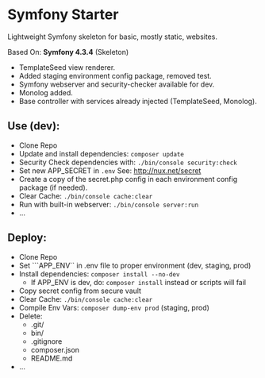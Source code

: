# Symfony Starter

Lightweight Symfony skeleton for basic, mostly static, websites.

Based On: **Symfony 4.3.4** (Skeleton)

- TemplateSeed view renderer.
- Added staging environment config package, removed test.
- Symfony webserver and security-checker available for dev.
- Monolog added.
- Base controller with services already injected (TemplateSeed, Monolog).

## Use (dev):

- Clone Repo
- Update and install dependencies: ```composer update```
- Security Check dependencies with: ```./bin/console security:check```
- Set new APP_SECRET in ```.env``` See: http://nux.net/secret
- Create a copy of the secret.php config in each environment config package (if needed).
- Clear Cache: ```./bin/console cache:clear```
- Run with built-in webserver: ```./bin/console server:run```
- ...

## Deploy:

- Clone Repo
- Set ```APP_ENV`` in .env file to proper environment (dev, staging, prod)
- Install dependencies: ```composer install --no-dev```
  - If APP_ENV is dev, do: ```composer install``` instead or scripts will fail
- Copy secret config from secure vault
- Clear Cache: ```./bin/console cache:clear```
- Compile Env Vars: ```composer dump-env prod``` (staging, prod)
- Delete:
  - .git/
  - bin/
  - .gitignore
  - composer.json
  - README.md
- ...
